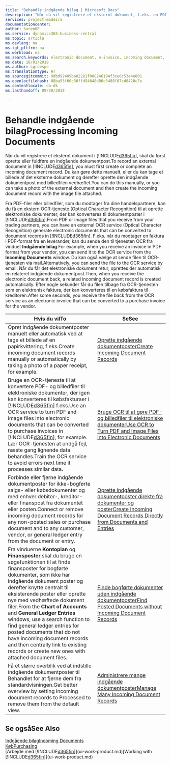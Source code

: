 ```yaml
---
title: "Behandle indgående bilag | Microsoft Docs"
description: "Når du vil registrere et eksternt dokument, f.eks. en PDF, i Business Central, skal du først oprette eller fuldføre en indgående dokumentpost."
services: project-madeira
documentationcenter: 
author: SorenGP
ms.service: dynamics365-business-central
ms.topic: article
ms.devlang: na
ms.tgt_pltfrm: na
ms.workload: na
ms.search.keywords: electronic document, e-invoice, incoming document, OCR, ecommerce, document exchange, import invoice
ms.date: 10/01/2018
ms.author: sgroespe
ms.translationtype: HT
ms.sourcegitcommit: 9dbd92409ba02281f008246194f3ce0c53e4e001
ms.openlocfilehash: 88ba93f66c30ffd94648d86c3488f07cd8420c7e
ms.contentlocale: da-dk
ms.lasthandoff: 09/28/2018

---
```

# <a name="processing-incoming-documents"></a><span data-ttu-id="76fdc-103">Behandle indgående bilag</span><span class="sxs-lookup"><span data-stu-id="76fdc-103">Processing Incoming Documents</span></span>
<span data-ttu-id="76fdc-104">Når du vil registrere et eksternt dokument i [!INCLUDE[d365fin](includes/d365fin_md.md)], skal du først oprette eller fuldføre en indgående dokumentpost.</span><span class="sxs-lookup"><span data-stu-id="76fdc-104">To record an external document in [!INCLUDE[d365fin](includes/d365fin_md.md)], you must first create or complete an incoming document record.</span></span> <span data-ttu-id="76fdc-105">Du kan gøre dette manuelt, eller du kan tage et billede af det eksterne dokument og derefter oprette den indgående dokumentpost med billedfilen vedhæftet.</span><span class="sxs-lookup"><span data-stu-id="76fdc-105">You can do this manually, or you can take a photo of the external document and then create the incoming document record with the image file attached.</span></span>

<span data-ttu-id="76fdc-106">Fra PDF-filer eller billedfiler, som du modtager fra dine handelspartnere, kan du få en ekstern OCR-tjeneste (Optical Character Recognition) til at oprette elektroniske dokumenter, der kan konverteres til dokumentposter i [!INCLUDE[d365fin](includes/d365fin_md.md)].</span><span class="sxs-lookup"><span data-stu-id="76fdc-106">From PDF or image files that you receive from your trading partners, you can have an external OCR service (Optical Character Recognition) generate electronic documents that can be converted to document records in [!INCLUDE[d365fin](includes/d365fin_md.md)].</span></span> <span data-ttu-id="76fdc-107">F.eks. når du modtager en faktura i PDF-format fra en leverandør, kan du sende den til tjenesten OCR fra vinduet **Indgående bilag**.</span><span class="sxs-lookup"><span data-stu-id="76fdc-107">For example, when you receive an invoice in PDF format from your vendor, you can send it to the OCR service from the **Incoming Documents** window.</span></span> <span data-ttu-id="76fdc-108">Du kan også vælge at sende filen til OCR-tjenesten via mail.</span><span class="sxs-lookup"><span data-stu-id="76fdc-108">Alternatively, you can send the file to the OCR service by email.</span></span> <span data-ttu-id="76fdc-109">Når du får det elektroniske dokument retur, oprettes der automatisk en relateret indgående dokumentpost.</span><span class="sxs-lookup"><span data-stu-id="76fdc-109">Then, when you receive the electronic document back, a related incoming document record is created automatically.</span></span> <span data-ttu-id="76fdc-110">Efter nogle sekunder får du filen tilbage fra OCR-tjenesten som en elektronisk faktura, der kan konverteres til en købsfaktura til kreditoren.</span><span class="sxs-lookup"><span data-stu-id="76fdc-110">After some seconds, you receive the file back from the OCR service as an electronic invoice that can be converted to a purchase invoice for the vendor.</span></span>

| <span data-ttu-id="76fdc-111">Hvis du vil</span><span class="sxs-lookup"><span data-stu-id="76fdc-111">To</span></span> | <span data-ttu-id="76fdc-112">Se</span><span class="sxs-lookup"><span data-stu-id="76fdc-112">See</span></span> |
| --- | --- |
| <span data-ttu-id="76fdc-113">Opret indgående dokumentposter manuelt eller automatisk ved at tage et billede af en papirkvittering, f.eks.</span><span class="sxs-lookup"><span data-stu-id="76fdc-113">Create incoming document records manually or automatically by taking a photo of a paper receipt, for example.</span></span> |[<span data-ttu-id="76fdc-114">Oprette indgående dokumentposter</span><span class="sxs-lookup"><span data-stu-id="76fdc-114">Create Incoming Document Records</span></span>](across-how-create-income-document-records.md) |
| <span data-ttu-id="76fdc-115">Bruge en OCR-tjeneste til at konvertere PDF- og billedfiler til elektroniske dokumenter, der igen kan konverteres til købsfakturaer i [!INCLUDE[d365fin](includes/d365fin_md.md)] f.eks.</span><span class="sxs-lookup"><span data-stu-id="76fdc-115">Use an OCR service to turn PDF and image files into electronic documents that can be converted to purchase invoices in [!INCLUDE[d365fin](includes/d365fin_md.md)], for example.</span></span> <span data-ttu-id="76fdc-116">Lær OCR-tjenesten at undgå fejl, næste gang lignende data behandles.</span><span class="sxs-lookup"><span data-stu-id="76fdc-116">Train the OCR service to avoid errors next time it processes similar data.</span></span> |[<span data-ttu-id="76fdc-117">Bruge OCR til at gøre PDF- og billedfiler til elektroniske dokumenter</span><span class="sxs-lookup"><span data-stu-id="76fdc-117">Use OCR to Turn PDF and Image Files into Electronic Documents</span></span>](across-how-use-ocr-pdf-images-files.md) |
| <span data-ttu-id="76fdc-118">Forbinde eller fjerne indgående dokumentposter for ikke-bogførte salgs- eller købsdokumenter og med enhver debitor-, kreditor- eller finanspost fra dokumentet eller posten.</span><span class="sxs-lookup"><span data-stu-id="76fdc-118">Connect or remove incoming document records for any non-posted sales or purchase document and to any customer, vendor, or general ledger entry from the document or entry.</span></span> |[<span data-ttu-id="76fdc-119">Oprette indgående dokumentposter direkte fra dokumenter og poster</span><span class="sxs-lookup"><span data-stu-id="76fdc-119">Create Incoming Document Records Directly from Documents and Entries</span></span>](across-how-connect-disconnect-income-document-records.md) |
| <span data-ttu-id="76fdc-120">Fra vinduerne **Kontoplan** og **Finansposter** skal du bruge en søgefunktionen til at finde finansposter for bogførte dokumenter, som ikke har indgående dokument poster og derefter knytte centralt til eksisterende poster eller oprette nye med vedhæftede dokument filer.</span><span class="sxs-lookup"><span data-stu-id="76fdc-120">From the **Chart of Accounts** and **General Ledger Entries** windows, use a search function to find general ledger entries for posted documents that do not have incoming document records and then centrally link to existing records or create new ones with attached document files.</span></span> |[<span data-ttu-id="76fdc-121">Finde bogførte dokumenter uden indgående dokumentposter</span><span class="sxs-lookup"><span data-stu-id="76fdc-121">Find Posted Documents without Incoming Document Records</span></span>](across-how-find-posted-documents-without-income-document-records.md) |
| <span data-ttu-id="76fdc-122">Få et større overblik ved at indstille indgående dokumentposter til Behandlet for at fjerne dem fra standardvisningen.</span><span class="sxs-lookup"><span data-stu-id="76fdc-122">Get better overview by setting incoming document records to Processed to remove them from the default view.</span></span> |[<span data-ttu-id="76fdc-123">Administrere mange indgående dokumentposter</span><span class="sxs-lookup"><span data-stu-id="76fdc-123">Manage Many Incoming Document Records</span></span>](across-how-manage-many-income-document-records.md) |

## <a name="see-also"></a><span data-ttu-id="76fdc-124">Se også</span><span class="sxs-lookup"><span data-stu-id="76fdc-124">See Also</span></span>
[<span data-ttu-id="76fdc-125">Indgående bilag</span><span class="sxs-lookup"><span data-stu-id="76fdc-125">Incoming Documents</span></span>](across-income-documents.md)  
[<span data-ttu-id="76fdc-126">Køb</span><span class="sxs-lookup"><span data-stu-id="76fdc-126">Purchasing</span></span>](purchasing-manage-purchasing.md)  
<span data-ttu-id="76fdc-127">[Arbejde med [!INCLUDE[d365fin](includes/d365fin_md.md)]](ui-work-product.md)</span><span class="sxs-lookup"><span data-stu-id="76fdc-127">[Working with [!INCLUDE[d365fin](includes/d365fin_md.md)]](ui-work-product.md)</span></span>

